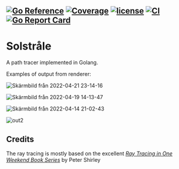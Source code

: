 [![Go Reference](https://pkg.go.dev/badge/github.com/DanielPettersson/solstrale.svg)](https://pkg.go.dev/github.com/DanielPettersson/solstrale)
[![Coverage](https://codecov.io/gh/DanielPettersson/solstrale/branch/main/graphs/badge.svg?branch=main)](https://codecov.io/gh/DanielPettersson/solstrale)
[![license](https://img.shields.io/github/license/DanielPettersson/solstrale.svg)](https://tldrlegal.com/license/gnu-general-public-license-v3-(gpl-3))
[![CI](https://github.com/DanielPettersson/solstrale/workflows/Go/badge.svg)](https://github.com/DanielPettersson/solstrale/actions?query=workflow%3CI)
[![Go Report Card](https://goreportcard.com/badge/github.com/DanielPettersson/solstrale)](https://goreportcard.com/report/github.com/DanielPettersson/solstrale)
------
# Solstråle
A path tracer implemented in Golang.

Examples of output from renderer:

![Skärmbild från 2022-04-21 23-14-16](https://user-images.githubusercontent.com/3603911/164553536-2aece6c7-9b1c-43a9-a93f-d5e7fe1d1ece.png)

![Skärmbild från 2022-04-19 14-13-47](https://user-images.githubusercontent.com/3603911/164302212-f2d0758b-c794-4a65-a204-c68c7b744ead.png)

![Skärmbild från 2022-04-14 21-02-43](https://user-images.githubusercontent.com/3603911/163459215-36e5738d-4a71-4d20-802b-839c6fde995a.png)

![out2](https://user-images.githubusercontent.com/3603911/160006652-39fef265-cc9e-44e0-90db-b370f1daaf89.png)

## Credits
The ray tracing is mostly based on the excellent [_Ray Tracing in One Weekend Book Series_](https://github.com/RayTracing/raytracing.github.io) by Peter Shirley


